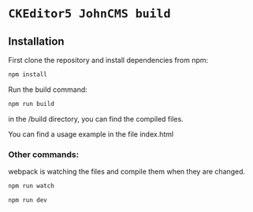 # `CKEditor5 JohnCMS build`

## Installation

First clone the repository and install dependencies from npm:

```bash
npm install
```

Run the build command:

```bash
npm run build
```

in the /build directory, you can find the compiled files.

You can find a usage example in the file index.html

### Other commands:

webpack is watching the files and compile them when they are changed.

```bash
npm run watch
```

```bash
npm run dev
```